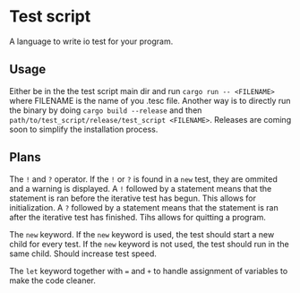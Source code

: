 # Test script
A language to write io test for your program.

## Usage
Either be in the the test script main dir and run `cargo run -- <FILENAME>` where FILENAME is the name of you .tesc file. Another way is to directly run the binary by doing `cargo build --release` and then `path/to/test_script/release/test_script <FILENAME>`. Releases are coming soon to simplify the installation process.

## Plans
The `!` and `?` operator.
If the `!` or `?` is found in a `new` test, they are ommited and a warning is displayed.
A `!` followed by a statement means that the statement is ran before the iterative test has begun. This allows for initialization.
A `?` followed by a statement means that the statement is ran after the iterative test has finished. Tihs allows for quitting a program.

The `new` keyword.
If the `new` keyword is used, the test should start a new child for every test. If the `new` keyword is not used, the test should run in the same child. Should increase test speed.

The `let` keyword together with `=` and `+` to handle assignment of variables to make the code cleaner.
